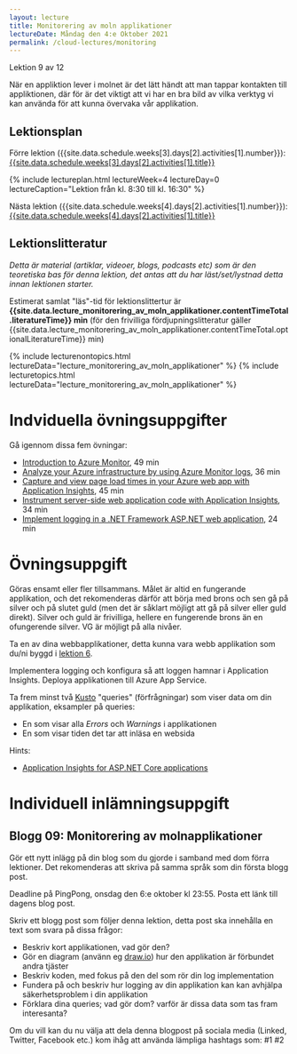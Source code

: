 ```yaml
---
layout: lecture
title: Monitorering av moln applikationer
lectureDate: Måndag den 4:e Oktober 2021
permalink: /cloud-lectures/monitoring
---
```


Lektion 9 av 12

När en appliktion lever i molnet är det lätt händt att man tappar kontakten till appliktionen, där för är det viktigt att vi har en bra bild av vilka verktyg vi kan använda för att kunna övervaka vår applikation.

## Lektionsplan

Förre lektion ({{site.data.schedule.weeks[3].days[2].activities[1].number}}): <a href="{{site.data.schedule.weeks[3].days[2].activities[1].slug | prepend: site.baseurl }}">{{site.data.schedule.weeks[3].days[2].activities[1].title}}</a>

{% include lectureplan.html lectureWeek=4 lectureDay=0 lectureCaption="Lektion från kl. 8:30 till kl. 16:30" %}

Nästa lektion ({{site.data.schedule.weeks[4].days[2].activities[1].number}}): <a href="{{site.data.schedule.weeks[4].days[2].activities[1].slug | prepend: site.baseurl }}">{{site.data.schedule.weeks[4].days[2].activities[1].title}}</a> 

## Lektionslitteratur
*Detta är material (artiklar, videoer, blogs, podcasts etc) som är den teoretiska bas för denna lektion, det antas att du har läst/set/lystnad detta innan lektionen starter.*

Estimerat samlat "läs"-tid för lektionslittertur är **{{site.data.lecture_monitorering_av_moln_applikationer.contentTimeTotal.literatureTime}} min** (för den frivilliga fördjupningslitteratur gäller {{site.data.lecture_monitorering_av_moln_applikationer.contentTimeTotal.optionalLiteratureTime}} min)

{% include lecturenontopics.html lectureData="lecture_monitorering_av_moln_applikationer" %}
{% include lecturetopics.html lectureData="lecture_monitorering_av_moln_applikationer" %}

# Indviduella övningsuppgifter

Gå igennom dissa fem övningar:
* [Introduction to Azure Monitor](https://docs.microsoft.com/en-us/learn/modules/intro-to-azure-monitor/), 49 min
* [Analyze your Azure infrastructure by using Azure Monitor logs](https://docs.microsoft.com/en-us/learn/modules/analyze-infrastructure-with-azure-monitor-logs/), 36 min
* [Capture and view page load times in your Azure web app with Application Insights](https://docs.microsoft.com/en-us/learn/modules/capture-page-load-times-application-insights/), 45 min
* [Instrument server-side web application code with Application Insights](https://docs.microsoft.com/en-us/learn/modules/instrument-web-app-code-with-application-insights/), 34 min
* [Implement logging in a .NET Framework ASP.NET web application](https://docs.microsoft.com/en-us/learn/modules/aspnet-logging/), 24 min

# Övningsuppgift

Göras ensamt eller fler tillsammans. Målet är altid en fungerande applikation, och det rekomenderas därför att börja med brons och sen gå på silver och på slutet guld (men det är såklart möjligt att gå på silver eller guld direkt). Silver och guld är frivilliga, hellere en fungerende brons än en ofungerende silver. VG är möjligt på alla nivåer.

Ta en av dina webbapplikationer, detta kunna vara webb applikation som du/ni byggd i [lektion 6](https://pgbsnh20.github.io/PGBSNH20-molnapplikationer/cloud-lectures/webapplications#övningsuppgift).

Implementera logging och konfigura så att loggen hamnar i Application Insights. Deploya applikationen till Azure App Service. 

Ta frem minst två [Kusto](https://docs.microsoft.com/en-us/azure/data-explorer/kusto/query/) "queries" (förfrågningar) som viser data om din applikation, eksampler på queries:
* En som visar alla *Errors* och *Warnings* i applikationen
* En som visar tiden det tar att inläsa en websida

Hints:
* [Application Insights for ASP.NET Core applications](https://docs.microsoft.com/en-us/azure/azure-monitor/app/asp-net-core)

# Individuell inlämningsuppgift
## Blogg 09: Monitorering av molnapplikationer

Gör ett nytt inlägg på din blog som du gjorde i samband med dom förra lektioner. Det rekomenderas att skriva på samma språk som din första blogg post.

Deadline på PingPong, onsdag den 6:e oktober kl 23:55. Posta ett länk till dagens blog post.

Skriv ett blogg post som följer denna lektion, detta post ska innehålla en text som svara på dissa frågor:
* Beskriv kort applikationen, vad gör den? 
* Gör en diagram (använn eg [draw.io](https://draw.io)) hur den applikation är förbundet andra tjäster
* Beskriv koden, med fokus på den del som rör din log implementation
* Fundera på och beskriv hur logging av din applikation kan kan avhjälpa säkerhetsproblem i din applikation
* Förklara dina queries; vad gör dom? varför är dissa data som tas fram interesanta? 

Om du vill kan du nu välja att dela denna blogpost på sociala media (Linked, Twitter, Facebook etc.) kom ihåg att använda lämpliga hashtags som: #1 #2